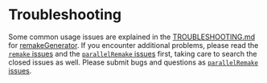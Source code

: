 # Troubleshooting

Some common usage issues are explained in the [TROUBLESHOOTING.md](https://github.com/wlandau/remakeGenerator/blob/master/TROUBLESHOOTING.md) for [remakeGenerator](https://github.com/wlandau/remakeGenerator). If you encounter additional problems, please read the [`remake` issues](https://github.com/richfitz/remake/issues) and the [`parallelRemake` issues](https://github.com/wlandau/parallelRemake/issues) first, taking care to search the closed issues as well. Please submit bugs and questions as [`parallelRemake` issues](https://github.com/wlandau/parallelRemake/issues).
